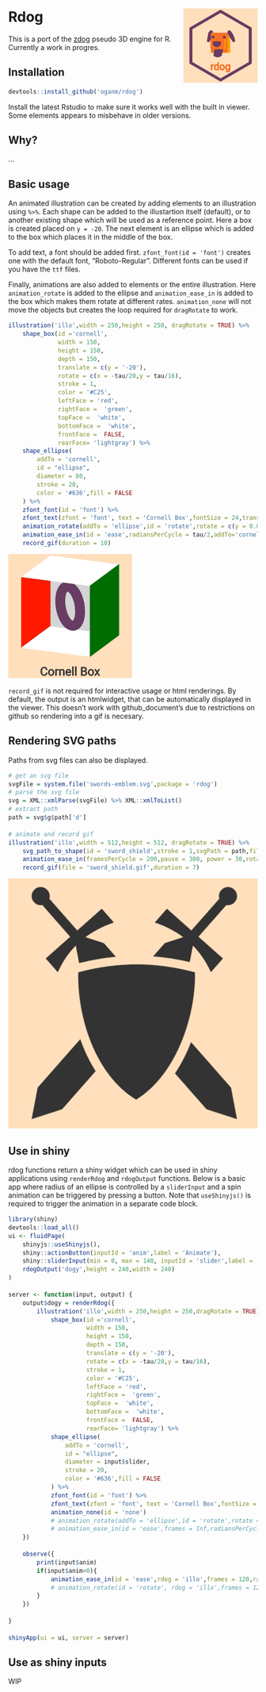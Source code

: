 
# Rdog <img src="logo.gif" align="right" height="150"/>

This is a port of the [zdog](https://zzz.dog/) pseudo 3D engine for R.
Currently a work in progres.

## Installation

``` r
devtools::install_github('oganm/rdog')
```

Install the latest Rstudio to make sure it works well with the built in
viewer. Some elements appears to misbehave in older versions.

## Why?

…

## Basic usage

An animated illustration can be created by adding elements to an
illustration using `%>%`. Each shape can be added to the illustartion
itself (default), or to another existing shape which will be used as a
reference point. Here a box is created placed on `y = -20`. The next
element is an ellipse which is added to the box which places it in the
middle of the box.

To add text, a font should be added first. `zfont_font(id = 'font')`
creates one with the default font, “Roboto-Regular”. Different fonts can
be used if you have the `ttf` files.

Finally, animations are also added to elements or the entire
illustration. Here `animation_rotate` is added to the ellipse and
`animation_ease_in` is added to the box which makes them rotate at
different rates. `animation_none` will not move the objects but creates
the loop required for `dragRotate` to work.

``` r
illustration('illo',width = 250,height = 250, dragRotate = TRUE) %>% 
    shape_box(id ='cornell',
              width = 150,
              height = 150,
              depth = 150,
              translate = c(y = '-20'),
              rotate = c(x = -tau/20,y = tau/16),
              stroke = 1,
              color = '#C25',
              leftFace = 'red',
              rightFace =  'green',
              topFace =  'white',
              bottomFace =  'white',
              frontFace =  FALSE,
              rearFace= 'lightgray') %>% 
    shape_ellipse(
        addTo = 'cornell',
        id = "ellipse",
        diameter = 80,
        stroke = 20,
        color = '#636',fill = FALSE
    ) %>% 
    zfont_font(id = 'font') %>% 
    zfont_text(zfont = 'font', text = 'Cornell Box',fontSize = 24,translate = c(y = 120),textAlign = 'center') %>% 
    animation_rotate(addTo = 'ellipse',id = 'rotate',rotate = c(y = 0.05)) %>% 
    animation_ease_in(id = 'ease',radiansPerCycle = tau/2,addTo='cornell',framesPerCycle = 200,power = 3) %>% 
    record_gif(duration = 10)
```

![](README_files/figure-gfm/unnamed-chunk-1-1.gif)<!-- -->

`record_gif` is not required for interactive usage or html renderings.
By default, the output is an htmlwidget, that can be automatically
displayed in the viewer. This doesn’t work with github\_document’s due
to restrictions on github so rendering into a gif is necesary.

## Rendering SVG paths

Paths from svg files can also be displayed.

``` r
# get an svg file
svgFile = system.file('swords-emblem.svg',package = 'rdog')
# parse the svg file
svg = XML::xmlParse(svgFile) %>% XML::xmlToList()
# extract path
path = svg$g$path['d']

# animate and record gif
illustration('illo',width = 512,height = 512, dragRotate = TRUE) %>%
    svg_path_to_shape(id = 'sword_shield',stroke = 1,svgPath = path,fill =TRUE,closed = FALSE,translate = c(y = -512/4,x = -512/4))  %>% 
    animation_ease_in(framesPerCycle = 200,pause = 300, power = 30,rotateAxis = 'y') %>%
    record_gif(file = 'sword_shield.gif',duration = 7)
```

![](README_files/figure-gfm/unnamed-chunk-2-1.gif)<!-- -->

## Use in shiny

rdog functions return a shiny widget which can be used in shiny
applications using `renderRdog` and `rdogOutput` functions. Below is a
basic app where radius of an ellipse is controlled by a `sliderInput`
and a spin animation can be triggered by pressing a button. Note that
`useShinyjs()` is required to trigger the animation in a separate code
block.

``` r
library(shiny)
devtools::load_all()
ui <- fluidPage(
    shinyjs::useShinyjs(),
    shiny::actionButton(inputId = 'anim',label = 'Animate'),
    shiny::sliderInput(min = 0, max = 140, inputId = 'slider',label = '',value = 80),
    rdogOutput('dogy',height = 240,width = 240)
)

server <- function(input, output) {
    output$dogy = renderRdog({
        illustration('illo',width = 250,height = 250,dragRotate = TRUE) %>%
            shape_box(id ='cornell',
                      width = 150,
                      height = 150,
                      depth = 150,
                      translate = c(y = '-20'),
                      rotate = c(x = -tau/20,y = tau/16),
                      stroke = 1,
                      color = '#C25',
                      leftFace = 'red',
                      rightFace =  'green',
                      topFace =  'white',
                      bottomFace =  'white',
                      frontFace =  FALSE,
                      rearFace= 'lightgray') %>%
            shape_ellipse(
                addTo = 'cornell',
                id = "ellipse",
                diameter = input$slider,
                stroke = 20,
                color = '#636',fill = FALSE
            ) %>%
            zfont_font(id = 'font') %>%
            zfont_text(zfont = 'font', text = 'Cornell Box',fontSize = 24,translate = c(y = 120),textAlign = 'center')  %>%
            animation_none(id = 'none')
            # animation_rotate(addTo = 'ellipse',id = 'rotate',rotate = c(y = 0.05)) %>%
            # animation_ease_in(id = 'ease',frames = Inf,radiansPerCycle = tau/2,addTo='cornell',framesPerCycle = 120,power = 3)
    })

    observe({
        print(input$anim)
        if(input$anim>0){
            animation_ease_in(id = 'ease',rdog = 'illo',frames = 120,radiansPerCycle = tau/2,addTo='cornell',framesPerCycle = 120,power = 3)
            # animation_rotate(id = 'rotate', rdog = 'illo',frames = 120, rotate = c(y = tau/120))
        }
    })

}

shinyApp(ui = ui, server = server)
```

## Use as shiny inputs

WIP
